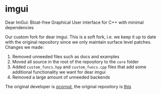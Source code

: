 # imgui
Dear ImGui: Bloat-free Graphical User interface for C++ with minimal dependencies

Our custom fork for dear imgui. This is a soft fork, i.e. we keep it up to date with the original repository since we only
maintain surface level patches. Changes we made:
1. Removed unneeded files such as docs and examples
1. Moved all source in the root of the repository to the `core` folder
1. Added `custom_funcs.hpp` and `custom_funcs.cpp` files that add some additional functionality we want for dear imgui
1. Removed a large amount of unneeded backends

The original developer is [ocornut](https://github.com/ocornut), the original repository is [this](https://github.com/ocornut/imgui)
